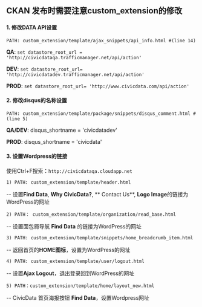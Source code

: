 ## CKAN 发布时需要注意custom_extension的修改

#### 1. 修改DATA API设置
```
PATH: custom_extension/template/ajax_snippets/api_info.html #(line 14)
```

**QA**: `set datastore_root_url = 'http://civicdataqa.trafficmanager.net/api/action'`

**DEV**: `set datastore_root_url= 'http://civicdatadev.trafficmanager.net/api/action'`

**PROD**:  `set datastore_root_url= 'http://www.civicdata.com/api/action'`


#### 2. 修改disqus的名称设置
```
PATH: custom_extension/template/package/snippets/disqus_comment.html #(line 5)
```

**QA/DEV**: disqus_shortname = 'civicdatadev'

**PROD**: disqus_shortname = 'civicdata'

#### 3. 设置Wordpress的链接

使用Ctrl+F搜索：`http://civicdataqa.cloudapp.net`
```
1) PATH: custom_extension/template/header.html
```
-- 设置**Find Data**, **Why CivicData?**, ** Contact Us**, **Logo Image**的链接为WordPress的网址

```
2) PATH： custom_extension/template/organization/read_base.html
```
-- 设置面包屑导航 **Find Data** 的链接为WordPress的网址

```
3) PATH: custom_extension/template/snippets/home_breadcrumb_item.html
```

-- 返回首页的**HOME图标**，设置为WordPress的网址

```
4) PATH: custom_extension/template/user/logout.html
```

-- 设置**Ajax Logout**，退出登录回到WordPress的网址

```
5) PATH：custom_extension/template/home/layout_new.html
```

-- CivicData 首页海报按钮 **Find Data**，设置Wordpress网址